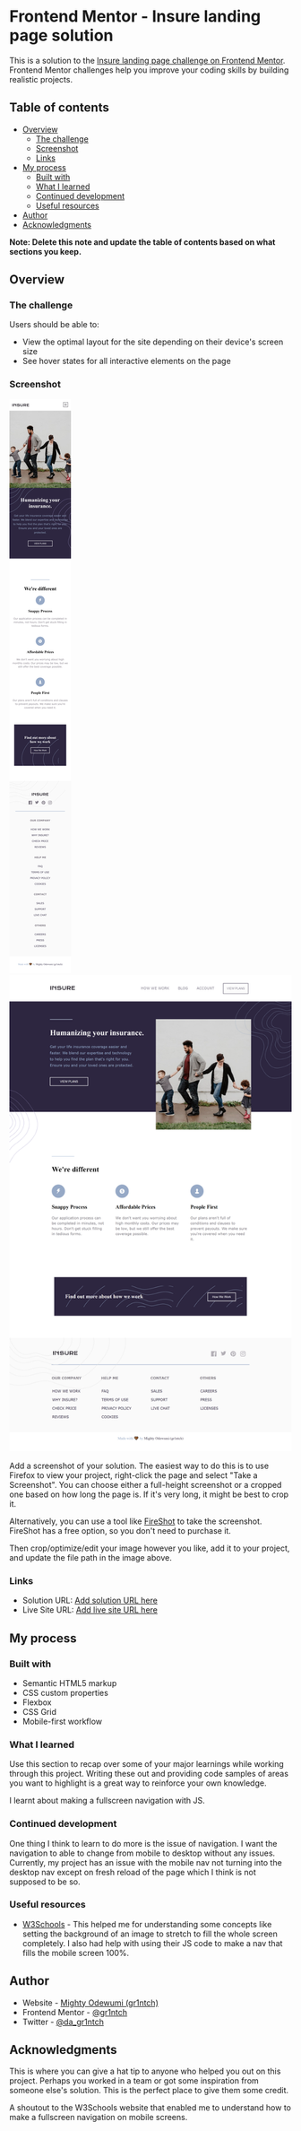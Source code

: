 # Frontend Mentor - Insure landing page solution

This is a solution to the [Insure landing page challenge on Frontend Mentor](https://www.frontendmentor.io/challenges/insure-landing-page-uTU68JV8). Frontend Mentor challenges help you improve your coding skills by building realistic projects. 

## Table of contents

- [Overview](#overview)
  - [The challenge](#the-challenge)
  - [Screenshot](#screenshot)
  - [Links](#links)
- [My process](#my-process)
  - [Built with](#built-with)
  - [What I learned](#what-i-learned)
  - [Continued development](#continued-development)
  - [Useful resources](#useful-resources)
- [Author](#author)
- [Acknowledgments](#acknowledgments)

**Note: Delete this note and update the table of contents based on what sections you keep.**

## Overview

### The challenge

Users should be able to:

- View the optimal layout for the site depending on their device's screen size
- See hover states for all interactive elements on the page

### Screenshot

![Mobile Screen of the Insure Landing Page](./images/localhost_7024_insure-page_(Nexus6P).png)
![Desktop Screen of the Insure Landing Page](./images/localhost_7024_insure-page_(NestHubMax)(1).png)

Add a screenshot of your solution. The easiest way to do this is to use Firefox to view your project, right-click the page and select "Take a Screenshot". You can choose either a full-height screenshot or a cropped one based on how long the page is. If it's very long, it might be best to crop it.

Alternatively, you can use a tool like [FireShot](https://getfireshot.com/) to take the screenshot. FireShot has a free option, so you don't need to purchase it. 

Then crop/optimize/edit your image however you like, add it to your project, and update the file path in the image above.


### Links

- Solution URL: [Add solution URL here](https://your-solution-url.com)
- Live Site URL: [Add live site URL here](https://your-live-site-url.com)

## My process

### Built with

- Semantic HTML5 markup
- CSS custom properties
- Flexbox
- CSS Grid
- Mobile-first workflow


### What I learned

Use this section to recap over some of your major learnings while working through this project. Writing these out and providing code samples of areas you want to highlight is a great way to reinforce your own knowledge.

I learnt about making a fullscreen navigation with JS.


### Continued development

One thing I think to learn to do more is the issue of navigation. I want the navigation to able to change from mobile to desktop without any issues. Currently, my project has an issue with the mobile nav not turning into the desktop nav except on fresh reload of the page which I think is not supposed to be so. 


### Useful resources

- [W3Schools](https://www.w3schools.com) - This helped me for understanding some concepts like setting the background of an image to stretch to fill the whole screen completely. I also had help with using their JS code to make a nav that fills the mobile screen 100%.


## Author

- Website - [Mighty Odewumi (gr1ntch)](https://www.your-site.com)
- Frontend Mentor - [@gr1ntch](https://www.frontendmentor.io/profile/gr1ntch)
- Twitter - [@da_gr1ntch](https://www.twitter.com/da_gr1ntch)

## Acknowledgments

This is where you can give a hat tip to anyone who helped you out on this project. Perhaps you worked in a team or got some inspiration from someone else's solution. This is the perfect place to give them some credit.

A shoutout to the W3Schools website that enabled me to understand how to make a fullscreen navigation on mobile screens.
